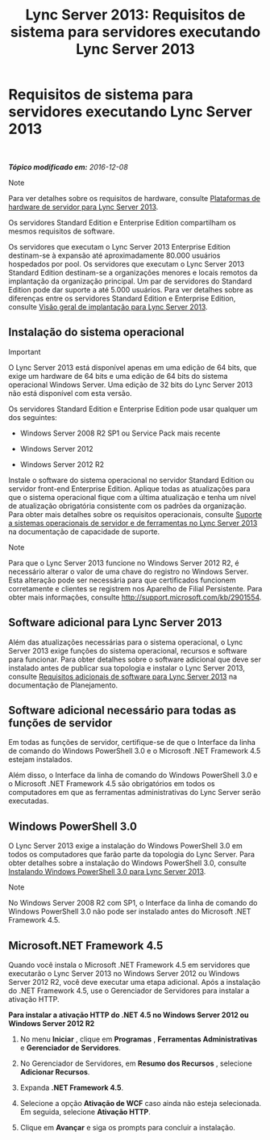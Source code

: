 ﻿---
title: 'Lync Server 2013: Requisitos de sistema para servidores executando Lync Server 2013'
TOCTitle: Requisitos de sistema para servidores executando Lync Server 2013
ms:assetid: 781d487d-5958-416a-becb-904d9af3cc0a
ms:mtpsurl: https://technet.microsoft.com/pt-br/library/Gg398588(v=OCS.15)
ms:contentKeyID: 49307173
ms.date: 12/10/2016
mtps_version: v=OCS.15
ms.translationtype: HT
---

# Requisitos de sistema para servidores executando Lync Server 2013

 

_**Tópico modificado em:** 2016-12-08_

> [!NOTE]  
> Para ver detalhes sobre os requisitos de hardware, consulte <a href="lync-server-2013-server-hardware-platforms.md">Plataformas de hardware de servidor para Lync Server 2013</a>.

Os servidores Standard Edition e Enterprise Edition compartilham os mesmos requisitos de software.

Os servidores que executam o Lync Server 2013 Enterprise Edition destinam-se à expansão até aproximadamente 80.000 usuários hospedados por pool. Os servidores que executam o Lync Server 2013 Standard Edition destinam-se a organizações menores e locais remotos da implantação da organização principal. Um par de servidores do Standard Edition pode dar suporte a até 5.000 usuários. Para ver detalhes sobre as diferenças entre os servidores Standard Edition e Enterprise Edition, consulte [Visão geral de implantação para Lync Server 2013](lync-server-2013-deployment-overview.md).

## Instalação do sistema operacional

> [!IMPORTANT]  
> O Lync Server 2013 está disponível apenas em uma edição de 64 bits, que exige um hardware de 64 bits e uma edição de 64 bits do sistema operacional Windows Server. Uma edição de 32 bits do Lync Server 2013 não está disponível com esta versão.

Os servidores Standard Edition e Enterprise Edition pode usar qualquer um dos seguintes:

  - Windows Server 2008 R2 SP1 ou Service Pack mais recente

  - Windows Server 2012

  - Windows Server 2012 R2

Instale o software do sistema operacional no servidor Standard Edition ou servidor front-end Enterprise Edition. Aplique todas as atualizações para que o sistema operacional fique com a última atualização e tenha um nível de atualização obrigatória consistente com os padrões da organização. Para obter mais detalhes sobre os requisitos operacionais, consulte [Suporte a sistemas operacionais de servidor e de ferramentas no Lync Server 2013](lync-server-2013-server-and-tools-operating-system-support.md) na documentação de capacidade de suporte.

> [!NOTE]  
> Para que o Lync Server 2013 funcione no Windows Server 2012 R2, é necessário alterar o valor de uma chave do registro no Windows Server. Esta alteração pode ser necessária para que certificados funcionem corretamente e clientes se registrem nos Aparelho de Filial Persistente. Para obter mais informações, consulte <a href="http://support.microsoft.com/kb/2901554" class="uri">http://support.microsoft.com/kb/2901554</a>.

## Software adicional para Lync Server 2013

Além das atualizações necessárias para o sistema operacional, o Lync Server 2013 exige funções do sistema operacional, recursos e software para funcionar. Para obter detalhes sobre o software adicional que deve ser instalado antes de publicar sua topologia e instalar o Lync Server 2013, consulte [Requisitos adicionais de software para Lync Server 2013](lync-server-2013-additional-software-requirements.md) na documentação de Planejamento.

## Software adicional necessário para todas as funções de servidor

Em todas as funções de servidor, certifique-se de que o Interface da linha de comando do Windows PowerShell 3.0 e o Microsoft .NET Framework 4.5 estejam instalados.

Além disso, o Interface da linha de comando do Windows PowerShell 3.0 e o Microsoft .NET Framework 4.5 são obrigatórios em todos os computadores em que as ferramentas administrativas do Lync Server serão executadas.

## Windows PowerShell 3.0

O Lync Server 2013 exige a instalação do Windows PowerShell 3.0 em todos os computadores que farão parte da topologia do Lync Server. Para obter detalhes sobre a instalação do Windows PowerShell 3.0, consulte [Instalando Windows PowerShell 3.0 para Lync Server 2013](lync-server-2013-installing-windows-powershell-3-0.md).

> [!NOTE]  
> No Windows Server 2008 R2 com SP1, o Interface da linha de comando do Windows PowerShell 3.0 não pode ser instalado antes do Microsoft .NET Framework 4.5.

## Microsoft.NET Framework 4.5

Quando você instala o Microsoft .NET Framework 4.5 em servidores que executarão o Lync Server 2013 no Windows Server 2012 ou Windows Server 2012 R2, você deve executar uma etapa adicional. Após a instalação do .NET Framework 4.5, use o Gerenciador de Servidores para instalar a ativação HTTP.

**Para instalar a ativação HTTP do .NET 4.5 no Windows Server 2012 ou Windows Server 2012 R2**

1.  No menu **Iniciar** , clique em **Programas** , **Ferramentas Administrativas** e **Gerenciador de Servidores**.

2.  No Gerenciador de Servidores, em **Resumo dos Recursos** , selecione **Adicionar Recursos**.

3.  Expanda **.NET Framework 4.5**.

4.  Selecione a opção **Ativação de WCF** caso ainda não esteja selecionada. Em seguida, selecione **Ativação HTTP**.

5.  Clique em **Avançar** e siga os prompts para concluir a instalação.

